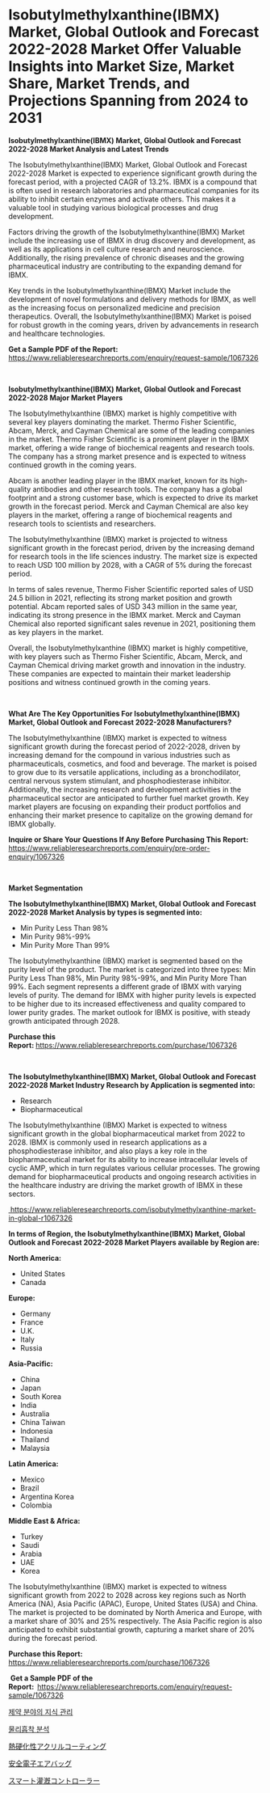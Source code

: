 <p><h1>Isobutylmethylxanthine(IBMX) Market, Global Outlook and Forecast 2022-2028 Market Offer Valuable Insights into Market Size, Market Share, Market Trends, and Projections Spanning from 2024 to 2031</h1></p><p><strong>Isobutylmethylxanthine(IBMX) Market, Global Outlook and Forecast 2022-2028 Market Analysis and Latest Trends</strong></p>
<p><p>The Isobutylmethylxanthine(IBMX) Market, Global Outlook and Forecast 2022-2028 Market is expected to experience significant growth during the forecast period, with a projected CAGR of 13.2%. IBMX is a compound that is often used in research laboratories and pharmaceutical companies for its ability to inhibit certain enzymes and activate others. This makes it a valuable tool in studying various biological processes and drug development.</p><p>Factors driving the growth of the Isobutylmethylxanthine(IBMX) Market include the increasing use of IBMX in drug discovery and development, as well as its applications in cell culture research and neuroscience. Additionally, the rising prevalence of chronic diseases and the growing pharmaceutical industry are contributing to the expanding demand for IBMX.</p><p>Key trends in the Isobutylmethylxanthine(IBMX) Market include the development of novel formulations and delivery methods for IBMX, as well as the increasing focus on personalized medicine and precision therapeutics. Overall, the Isobutylmethylxanthine(IBMX) Market is poised for robust growth in the coming years, driven by advancements in research and healthcare technologies.</p></p>
<p><strong>Get a Sample PDF of the Report:&nbsp;</strong> <a href="https://www.reliableresearchreports.com/enquiry/request-sample/1067326">https://www.reliableresearchreports.com/enquiry/request-sample/1067326</a></p>
<p>&nbsp;</p>
<p><strong>Isobutylmethylxanthine(IBMX) Market, Global Outlook and Forecast 2022-2028 Major Market Players</strong></p>
<p><p>The Isobutylmethylxanthine (IBMX) market is highly competitive with several key players dominating the market. Thermo Fisher Scientific, Abcam, Merck, and Cayman Chemical are some of the leading companies in the market. Thermo Fisher Scientific is a prominent player in the IBMX market, offering a wide range of biochemical reagents and research tools. The company has a strong market presence and is expected to witness continued growth in the coming years.</p><p>Abcam is another leading player in the IBMX market, known for its high-quality antibodies and other research tools. The company has a global footprint and a strong customer base, which is expected to drive its market growth in the forecast period. Merck and Cayman Chemical are also key players in the market, offering a range of biochemical reagents and research tools to scientists and researchers.</p><p>The Isobutylmethylxanthine (IBMX) market is projected to witness significant growth in the forecast period, driven by the increasing demand for research tools in the life sciences industry. The market size is expected to reach USD 100 million by 2028, with a CAGR of 5% during the forecast period.</p><p>In terms of sales revenue, Thermo Fisher Scientific reported sales of USD 24.5 billion in 2021, reflecting its strong market position and growth potential. Abcam reported sales of USD 343 million in the same year, indicating its strong presence in the IBMX market. Merck and Cayman Chemical also reported significant sales revenue in 2021, positioning them as key players in the market.</p><p>Overall, the Isobutylmethylxanthine (IBMX) market is highly competitive, with key players such as Thermo Fisher Scientific, Abcam, Merck, and Cayman Chemical driving market growth and innovation in the industry. These companies are expected to maintain their market leadership positions and witness continued growth in the coming years.</p></p>
<p>&nbsp;</p>
<p><strong>What Are The Key Opportunities For Isobutylmethylxanthine(IBMX) Market, Global Outlook and Forecast 2022-2028 Manufacturers?</strong></p>
<p><p>The Isobutylmethylxanthine (IBMX) market is expected to witness significant growth during the forecast period of 2022-2028, driven by increasing demand for the compound in various industries such as pharmaceuticals, cosmetics, and food and beverage. The market is poised to grow due to its versatile applications, including as a bronchodilator, central nervous system stimulant, and phosphodiesterase inhibitor. Additionally, the increasing research and development activities in the pharmaceutical sector are anticipated to further fuel market growth. Key market players are focusing on expanding their product portfolios and enhancing their market presence to capitalize on the growing demand for IBMX globally.</p></p>
<p><strong>Inquire or Share Your Questions If Any Before Purchasing This Report:</strong> <a href="https://www.reliableresearchreports.com/enquiry/pre-order-enquiry/1067326">https://www.reliableresearchreports.com/enquiry/pre-order-enquiry/1067326</a></p>
<p>&nbsp;</p>
<p><strong>Market Segmentation</strong></p>
<p><strong>The Isobutylmethylxanthine(IBMX) Market, Global Outlook and Forecast 2022-2028 Market Analysis by types is segmented into:</strong></p>
<p><ul><li>Min Purity Less Than 98%</li><li>Min Purity 98%-99%</li><li>Min Purity More Than 99%</li></ul></p>
<p><p>The Isobutylmethylxanthine (IBMX) market is segmented based on the purity level of the product. The market is categorized into three types: Min Purity Less Than 98%, Min Purity 98%-99%, and Min Purity More Than 99%. Each segment represents a different grade of IBMX with varying levels of purity. The demand for IBMX with higher purity levels is expected to be higher due to its increased effectiveness and quality compared to lower purity grades. The market outlook for IBMX is positive, with steady growth anticipated through 2028.</p></p>
<p><strong>Purchase this Report:&nbsp;</strong><a href="https://www.reliableresearchreports.com/purchase/1067326">https://www.reliableresearchreports.com/purchase/1067326</a></p>
<p>&nbsp;</p>
<p><strong>The Isobutylmethylxanthine(IBMX) Market, Global Outlook and Forecast 2022-2028 Market Industry Research by Application is segmented into:</strong></p>
<p><ul><li>Research</li><li>Biopharmaceutical</li></ul></p>
<p><p>The Isobutylmethylxanthine (IBMX) Market is expected to witness significant growth in the global biopharmaceutical market from 2022 to 2028. IBMX is commonly used in research applications as a phosphodiesterase inhibitor, and also plays a key role in the biopharmaceutical market for its ability to increase intracellular levels of cyclic AMP, which in turn regulates various cellular processes. The growing demand for biopharmaceutical products and ongoing research activities in the healthcare industry are driving the market growth of IBMX in these sectors.</p></p>
<p><a href="https://www.reliableresearchreports.com/isobutylmethylxanthine-market-in-global-r1067326">&nbsp;https://www.reliableresearchreports.com/isobutylmethylxanthine-market-in-global-r1067326</a></p>
<p><strong>In terms of Region, the Isobutylmethylxanthine(IBMX) Market, Global Outlook and Forecast 2022-2028 Market Players available by Region are:</strong></p>
<p>
    <p> <strong> North America: </strong>
        <ul>
            <li>United States</li>
            <li>Canada</li>
        </ul>
        </p> 
    <p> <strong> Europe: </strong>
        <ul>
            <li>Germany</li>
            <li>France</li>
            <li>U.K.</li>
            <li>Italy</li>
            <li>Russia</li>
        </ul>
        </p> 
    <p> <strong> Asia-Pacific: </strong>
        <ul>
            <li>China</li>
            <li>Japan</li>
            <li>South Korea</li>
            <li>India</li>
            <li>Australia</li>
            <li>China Taiwan</li>
            <li>Indonesia</li>
            <li>Thailand</li>
            <li>Malaysia</li>
        </ul>
        </p> 
    <p> <strong> Latin America: </strong>
        <ul>
            <li>Mexico</li>
            <li>Brazil</li>
            <li>Argentina Korea</li>
            <li>Colombia</li>
        </ul>
        </p> 
    <p> <strong> Middle East & Africa: </strong>
        <ul>
            <li>Turkey</li>
            <li>Saudi</li>
            <li>Arabia</li>
            <li>UAE</li>
            <li>Korea</li>
        </ul>
    </p>
    </p>
<p><p>The Isobutylmethylxanthine (IBMX) market is expected to witness significant growth from 2022 to 2028 across key regions such as North America (NA), Asia Pacific (APAC), Europe, United States (USA) and China. The market is projected to be dominated by North America and Europe, with a market share of 30% and 25% respectively. The Asia Pacific region is also anticipated to exhibit substantial growth, capturing a market share of 20% during the forecast period.</p></p>
<p><strong>Purchase this Report: </strong><a href="https://www.reliableresearchreports.com/purchase/1067326">https://www.reliableresearchreports.com/purchase/1067326</a></p>
<p>&nbsp;<strong>Get a Sample PDF of the Report:&nbsp;&nbsp;</strong><a href="https://www.reliableresearchreports.com/enquiry/request-sample/1067326">https://www.reliableresearchreports.com/enquiry/request-sample/1067326</a></p>
<p><strong></strong></p>
<p><p><a href="https://medium.com/@bubblebutt879567/%EC%A0%9C%EC%95%BD-%EC%8B%9C%EC%9E%A5%EC%97%90%EC%84%9C%EC%9D%98-%EC%A7%80%EC%8B%9D-%EA%B4%80%EB%A6%AC-%EC%8B%9C%EC%9E%A5-%EC%A0%90%EC%9C%A0%EC%9C%A8-%EC%8B%9C%EC%9E%A5-%ED%8A%B8%EB%A0%8C%EB%93%9C-%EB%B0%8F-%EB%AF%B8%EB%9E%98-%EC%84%B1%EC%9E%A5-%ED%83%90%EC%83%89-9a43caef2c82">제약 분야의 지식 관리</a></p><p><a href="https://medium.com/@garyauer906782023/%ED%94%BC%ED%9D%A1%EC%B0%A9-%EB%B6%84%EC%84%9D-%EC%8B%9C%EC%9E%A5-%EB%B3%B4%EA%B3%A0%EC%84%9C%EB%8A%94-%EC%9D%B4-%EC%8B%9C%EC%9E%A5%EC%9D%98-%EC%B5%9C%EC%8B%A0-%ED%8A%B8%EB%A0%8C%EB%93%9C%EC%99%80-%EC%84%B1%EC%9E%A5-%EA%B8%B0%ED%9A%8C%EB%A5%BC-%EB%B0%9D%ED%98%80%EC%A4%8D%EB%8B%88%EB%8B%A4-647027e36aa9">물리흡착 분석</a></p><p><a href="https://github.com/DwightHuels1/Market-Research-Report-List-1/blob/main/484263486579.md">熱硬化性アクリルコーティング</a></p><p><a href="https://github.com/tanyaali3/Market-Research-Report-List-1/blob/main/272490686578.md">安全電子エアバッグ</a></p><p><a href="https://medium.com/@camerondowd204/%E3%82%B9%E3%83%9E%E3%83%BC%E3%83%88%E7%81%8C%E6%BC%91%E3%82%B3%E3%83%B3%E3%83%88%E3%83%AD%E3%83%BC%E3%83%A9%E3%83%BC%E5%B8%82%E5%A0%B4-2031%E5%B9%B4%E3%81%BE%E3%81%A7%E3%81%AE%E3%83%88%E3%83%AC%E3%83%B3%E3%83%89-%E4%BA%88%E6%B8%AC-%E7%AB%B6%E4%BA%89%E5%88%86%E6%9E%90-199eeed019de">スマート灌漑コントローラー</a></p></p>